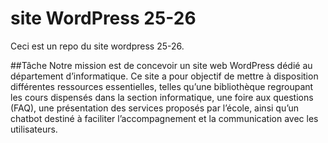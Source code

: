 # site WordPress 25-26 

Ceci est un repo du site wordpress 25-26. 

##Tâche
Notre mission est de concevoir un site web WordPress dédié au département d’informatique.
Ce site a pour objectif de mettre à disposition différentes ressources essentielles, telles qu’une bibliothèque regroupant les cours dispensés dans la section informatique, 
une foire aux questions (FAQ), une présentation des services proposés par l’école, 
ainsi qu’un chatbot destiné à faciliter l’accompagnement et la communication avec les utilisateurs.




